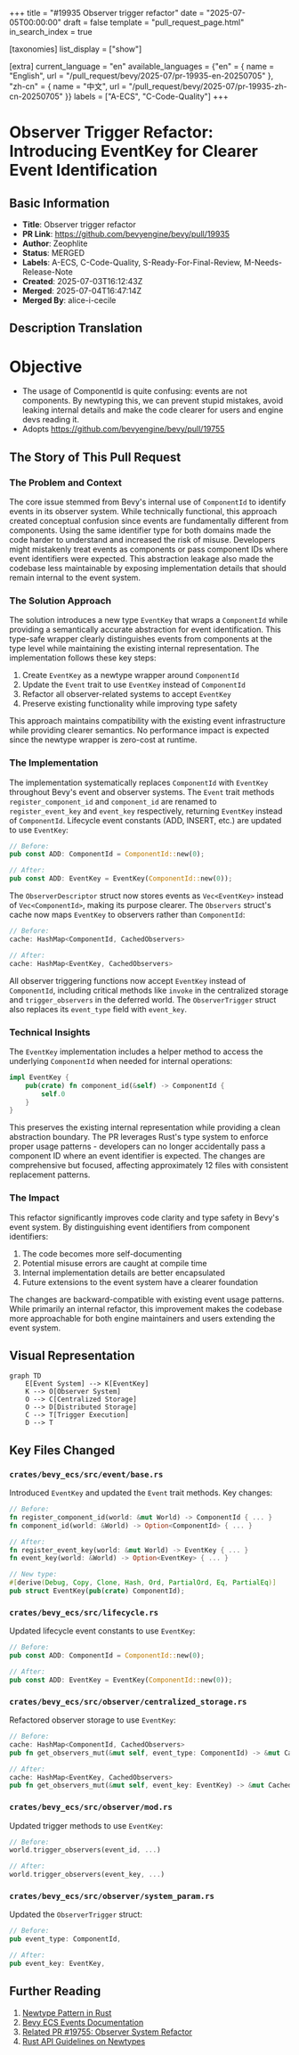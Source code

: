 +++
title = "#19935 Observer trigger refactor"
date = "2025-07-05T00:00:00"
draft = false
template = "pull_request_page.html"
in_search_index = true

[taxonomies]
list_display = ["show"]

[extra]
current_language = "en"
available_languages = {"en" = { name = "English", url = "/pull_request/bevy/2025-07/pr-19935-en-20250705" }, "zh-cn" = { name = "中文", url = "/pull_request/bevy/2025-07/pr-19935-zh-cn-20250705" }}
labels = ["A-ECS", "C-Code-Quality"]
+++

# Observer Trigger Refactor: Introducing EventKey for Clearer Event Identification

## Basic Information
- **Title**: Observer trigger refactor
- **PR Link**: https://github.com/bevyengine/bevy/pull/19935
- **Author**: Zeophlite
- **Status**: MERGED
- **Labels**: A-ECS, C-Code-Quality, S-Ready-For-Final-Review, M-Needs-Release-Note
- **Created**: 2025-07-03T16:12:43Z
- **Merged**: 2025-07-04T16:47:14Z
- **Merged By**: alice-i-cecile

## Description Translation
# Objective

- The usage of ComponentId is quite confusing: events are not components. By newtyping this, we can prevent stupid mistakes, avoid leaking internal details and make the code clearer for users and engine devs reading it.
- Adopts https://github.com/bevyengine/bevy/pull/19755

## The Story of This Pull Request

### The Problem and Context
The core issue stemmed from Bevy's internal use of `ComponentId` to identify events in its observer system. While technically functional, this approach created conceptual confusion since events are fundamentally different from components. Using the same identifier type for both domains made the code harder to understand and increased the risk of misuse. Developers might mistakenly treat events as components or pass component IDs where event identifiers were expected. This abstraction leakage also made the codebase less maintainable by exposing implementation details that should remain internal to the event system.

### The Solution Approach
The solution introduces a new type `EventKey` that wraps a `ComponentId` while providing a semantically accurate abstraction for event identification. This type-safe wrapper clearly distinguishes events from components at the type level while maintaining the existing internal representation. The implementation follows these key steps:
1. Create `EventKey` as a newtype wrapper around `ComponentId`
2. Update the `Event` trait to use `EventKey` instead of `ComponentId`
3. Refactor all observer-related systems to accept `EventKey`
4. Preserve existing functionality while improving type safety

This approach maintains compatibility with the existing event infrastructure while providing clearer semantics. No performance impact is expected since the newtype wrapper is zero-cost at runtime.

### The Implementation
The implementation systematically replaces `ComponentId` with `EventKey` throughout Bevy's event and observer systems. The `Event` trait methods `register_component_id` and `component_id` are renamed to `register_event_key` and `event_key` respectively, returning `EventKey` instead of `ComponentId`. Lifecycle event constants (ADD, INSERT, etc.) are updated to use `EventKey`:

```rust
// Before:
pub const ADD: ComponentId = ComponentId::new(0);

// After:
pub const ADD: EventKey = EventKey(ComponentId::new(0));
```

The `ObserverDescriptor` struct now stores events as `Vec<EventKey>` instead of `Vec<ComponentId>`, making its purpose clearer. The `Observers` struct's cache now maps `EventKey` to observers rather than `ComponentId`:

```rust
// Before:
cache: HashMap<ComponentId, CachedObservers>

// After:
cache: HashMap<EventKey, CachedObservers>
```

All observer triggering functions now accept `EventKey` instead of `ComponentId`, including critical methods like `invoke` in the centralized storage and `trigger_observers` in the deferred world. The `ObserverTrigger` struct also replaces its `event_type` field with `event_key`.

### Technical Insights
The `EventKey` implementation includes a helper method to access the underlying `ComponentId` when needed for internal operations:

```rust
impl EventKey {
    pub(crate) fn component_id(&self) -> ComponentId {
        self.0
    }
}
```

This preserves the existing internal representation while providing a clean abstraction boundary. The PR leverages Rust's type system to enforce proper usage patterns - developers can no longer accidentally pass a component ID where an event identifier is expected. The changes are comprehensive but focused, affecting approximately 12 files with consistent replacement patterns.

### The Impact
This refactor significantly improves code clarity and type safety in Bevy's event system. By distinguishing event identifiers from component identifiers:
1. The code becomes more self-documenting
2. Potential misuse errors are caught at compile time
3. Internal implementation details are better encapsulated
4. Future extensions to the event system have a clearer foundation

The changes are backward-compatible with existing event usage patterns. While primarily an internal refactor, this improvement makes the codebase more approachable for both engine maintainers and users extending the event system.

## Visual Representation

```mermaid
graph TD
    E[Event System] --> K[EventKey]
    K --> O[Observer System]
    O --> C[Centralized Storage]
    O --> D[Distributed Storage]
    C --> T[Trigger Execution]
    D --> T
```

## Key Files Changed

### `crates/bevy_ecs/src/event/base.rs`
Introduced `EventKey` and updated the `Event` trait methods. Key changes:
```rust
// Before:
fn register_component_id(world: &mut World) -> ComponentId { ... }
fn component_id(world: &World) -> Option<ComponentId> { ... }

// After:
fn register_event_key(world: &mut World) -> EventKey { ... }
fn event_key(world: &World) -> Option<EventKey> { ... }

// New type:
#[derive(Debug, Copy, Clone, Hash, Ord, PartialOrd, Eq, PartialEq)]
pub struct EventKey(pub(crate) ComponentId);
```

### `crates/bevy_ecs/src/lifecycle.rs`
Updated lifecycle event constants to use `EventKey`:
```rust
// Before:
pub const ADD: ComponentId = ComponentId::new(0);

// After:
pub const ADD: EventKey = EventKey(ComponentId::new(0));
```

### `crates/bevy_ecs/src/observer/centralized_storage.rs`
Refactored observer storage to use `EventKey`:
```rust
// Before:
cache: HashMap<ComponentId, CachedObservers>
pub fn get_observers_mut(&mut self, event_type: ComponentId) -> &mut CachedObservers

// After:
cache: HashMap<EventKey, CachedObservers>
pub fn get_observers_mut(&mut self, event_key: EventKey) -> &mut CachedObservers
```

### `crates/bevy_ecs/src/observer/mod.rs`
Updated trigger methods to use `EventKey`:
```rust
// Before:
world.trigger_observers(event_id, ...)

// After:
world.trigger_observers(event_key, ...)
```

### `crates/bevy_ecs/src/observer/system_param.rs`
Updated the `ObserverTrigger` struct:
```rust
// Before:
pub event_type: ComponentId,

// After:
pub event_key: EventKey,
```

## Further Reading
1. [Newtype Pattern in Rust](https://doc.rust-lang.org/rust-by-example/generics/new_types.html)
2. [Bevy ECS Events Documentation](https://docs.rs/bevy_ecs/latest/bevy_ecs/event/index.html)
3. [Related PR #19755: Observer System Refactor](https://github.com/bevyengine/bevy/pull/19755)
4. [Rust API Guidelines on Newtypes](https://rust-lang.github.io/api-guidelines/type-safety.html#newtypes-provide-static-distinctions-c-newtype)